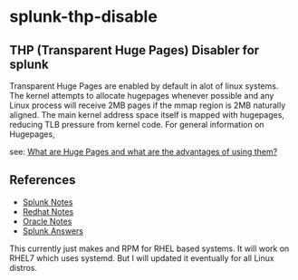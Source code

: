 # splunk-thp-disable

## THP (Transparent Huge Pages) Disabler for splunk

Transparent Huge Pages are enabled by default in alot of linux systems. The kernel attempts to allocate hugepages whenever possible and any Linux process will receive 2MB pages if the mmap region is 2MB naturally aligned. The main kernel address space itself is mapped with hugepages, reducing TLB pressure from kernel code. For general information on Hugepages, 

see: [What are Huge Pages and what are the advantages of using them?](https://access.redhat.com/solutions/2592)

## References

* [Splunk Notes](http://docs.splunk.com/Documentation/Splunk/latest/ReleaseNotes/SplunkandTHP)
* [Redhat Notes](https://access.redhat.com/solutions/46111)
* [Oracle Notes](https://blogs.oracle.com/linux/entry/performance_issues_with_transparent_huge)
* [Splunk Answers](http://answers.splunk.com/answers/188875/how-do-i-disable-transparent-huge-pages-thp-and-co.html)

This currently just makes and RPM for RHEL based systems. It will work on RHEL7 which uses systemd. But I will updated it eventually for all Linux distros.
